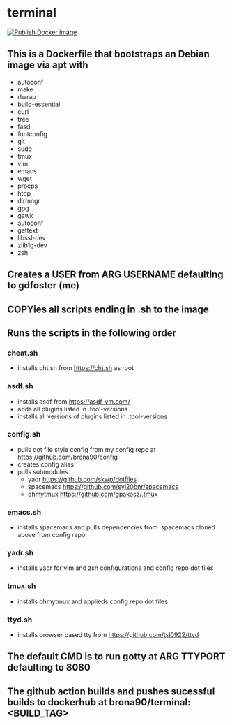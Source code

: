 # terminal

[![Publish Docker image](https://github.com/brona90/terminal/actions/workflows/docker-image.yml/badge.svg)](https://github.com/brona90/terminal/actions/workflows/docker-image.yml)

## This is a Dockerfile that bootstraps an Debian image via apt with

- autoconf
- make
- rlwrap
- build-essential
- curl
- tree
- fasd
- fontconfig
- git
- sudo
- tmux
- vim
- emacs
- wget
- procps
- htop
- dirmngr
- gpg
- gawk
- autoconf
- gettext
- libssl-dev
- zlib1g-dev
- zsh

## Creates a USER from ARG USERNAME defaulting to gdfoster (me)

## COPYies all scripts ending in .sh to the image

## Runs the scripts in the following order

### cheat.sh

- installs cht.sh from <https://cht.sh> as root

### asdf.sh

- installs asdf from <https://asdf-vm.com/>
- adds all plugins listed in .tool-versions
- installs all versions of plugins listed in .tool-versions

### config.sh

- pulls dot file style config from my config repo at <https://github.com/brona90/config>
- creates config alias
- pulls submodules
  - yadr <https://github.com/skwp/dotfiles>
  - spacemacs <https://github.com/syl20bnr/spacemacs>
  - ohmytmux <https://github.com/gpakosz/.tmux>

### emacs.sh

- installs spacemacs and pulls dependencies from .spacemacs cloned above from config repo

### yadr.sh

- installs yadr for vim and zsh configurations and config repo dot files

### tmux.sh

- installs ohmytmux and applieds config repo dot files

### ttyd.sh

- installs browser based tty from <https://github.com/tsl0922/ttyd>

## The default CMD is to run gotty at ARG TTYPORT defaulting to 8080

## The github action builds and pushes sucessful builds to dockerhub at brona90/terminal:<BUILD_TAG>
